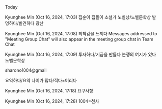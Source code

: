 Today
 
Kyunghee Min (Oct 16, 2024, 17:03)
집순이
집돌이
소설가
노벨상/노벨문학상
발명하다/발견하다
광산
 
Kyunghee Min (Oct 16, 2024, 17:08)
죄책감을 느끼다
Messages addressed to "Meeting Group Chat" will also appear in the meeting group chat in Team Chat
 
Kyunghee Min (Oct 16, 2024, 17:09)
투자하다/기금을 만들다
논쟁의 여지가 있다
노벨문학상

sharono1004@gmail

요약하다/요약
나이가 많다/적다=어리다
 
Kyunghee Min (Oct 16, 2024, 17:18)
요구사항
 
Kyunghee Min (Oct 16, 2024, 17:28)
1004=천사